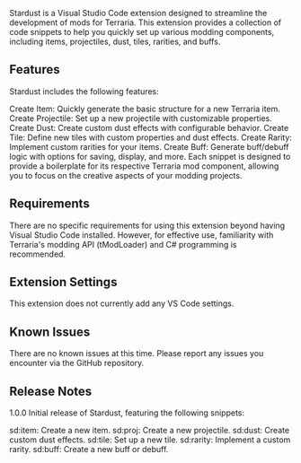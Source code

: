 Stardust is a Visual Studio Code extension designed to streamline the development of mods for Terraria. This extension provides a collection of code snippets to help you quickly set up various modding components, including items, projectiles, dust, tiles, rarities, and buffs.

## Features
Stardust includes the following features:

Create Item: Quickly generate the basic structure for a new Terraria item.
Create Projectile: Set up a new projectile with customizable properties.
Create Dust: Create custom dust effects with configurable behavior.
Create Tile: Define new tiles with custom properties and dust effects.
Create Rarity: Implement custom rarities for your items.
Create Buff: Generate buff/debuff logic with options for saving, display, and more.
Each snippet is designed to provide a boilerplate for its respective Terraria mod component, allowing you to focus on the creative aspects of your modding projects.

## Requirements
There are no specific requirements for using this extension beyond having Visual Studio Code installed. However, for effective use, familiarity with Terraria's modding API (tModLoader) and C# programming is recommended.

## Extension Settings
This extension does not currently add any VS Code settings.

## Known Issues
There are no known issues at this time. Please report any issues you encounter via the GitHub repository.

## Release Notes
1.0.0
Initial release of Stardust, featuring the following snippets:

sd:item: Create a new item.
sd:proj: Create a new projectile.
sd:dust: Create custom dust effects.
sd:tile: Set up a new tile.
sd:rarity: Implement a custom rarity.
sd:buff: Create a new buff or debuff.
